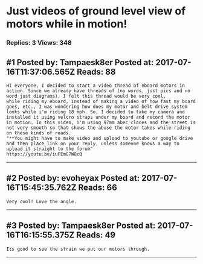 # Just videos of ground level view of motors while in motion!

### Replies: 3 Views: 348

## \#1 Posted by: Tampaesk8er Posted at: 2017-07-16T11:37:06.565Z Reads: 88

```
Hi everyone, I decided to start a video thread of eboard motors in action. Since we already have threads of (no words, just pics and no word just diagrams), I felt this thread would be very cool.
while riding my eboard, instead of making a video of how fast my board goes, etc., I was wondering how does my motor and belt drive system looks while i'm riding 18 mph. So, I decided to take my camera and installed it using velcro straps under my board and record the motor in motion. In this video, i'm using 97mm abec clones and the street is not very smooth so that shows the abuse the motor takes while riding on these kinds of roads.
"**You might have to make video and upload to youtube or google drive and then place link on your reply, unless someone knows a way to upload it straight to the forum" 
https://youtu.be/iuFEmG7W8cQ
```

---
## \#2 Posted by: evoheyax Posted at: 2017-07-16T15:45:35.762Z Reads: 66

```
Very cool! Love the angle.
```

---
## \#3 Posted by: Tampaesk8er Posted at: 2017-07-16T16:15:55.375Z Reads: 49

```
Its good to see the strain we put our motors through.
```

---
